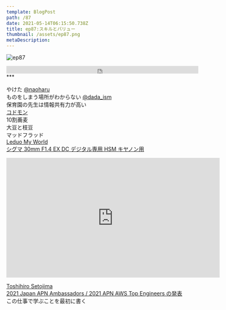 ```yaml
---  
template: BlogPost  
path: /87
date: 2021-05-14T06:15:50.738Z  
title: ep87:スキルとバリュー
thumbnail: /assets/ep87.png
metaDescription:  
---  
```

![ep87](/assets/ep87.png)  

<iframe width="100%" height="20" scrolling="no" frameborder="no" allow="autoplay" src="https://w.soundcloud.com/player/?url=https%3A//api.soundcloud.com/tracks/1048731616&color=%23ff5500&inverse=false&auto_play=false&show_user=true"></iframe>
***  

やけた [@naoharu](https://twitter.com/naoharu)   
ものをしまう場所がわからない [@dada_ism](https://twitter.com/dada_ism)  
保育園の先生は情報共有力が高い  
[コドモン](https://www.codmon.com/)  
10割蕎麦    
大豆と枝豆  
マッドフラッド  
[Leduo My World](https://item.rakuten.co.jp/pegasuswings/leduo-76010/)  
[シグマ 30mm F1.4 EX DC デジタル専用 HSM キヤノン用](https://www.amazon.co.jp//dp/B0007U0GZM)  

<iframe width="560" height="315" src="https://www.youtube.com/embed/NC-RM45athE" title="YouTube video player" frameborder="0" allow="accelerometer; autoplay; clipboard-write; encrypted-media; gyroscope; picture-in-picture" allowfullscreen></iframe>

[Toshihiro Setojima](https://www.linkedin.com/in/toshihirosetojima/)  
[2021 Japan APN Ambassadors / 2021 APN AWS Top Engineers の発表](https://aws.amazon.com/jp/blogs/psa/apn-engineers-award-2021/)  
この仕事で学ぶことを最初に書く  